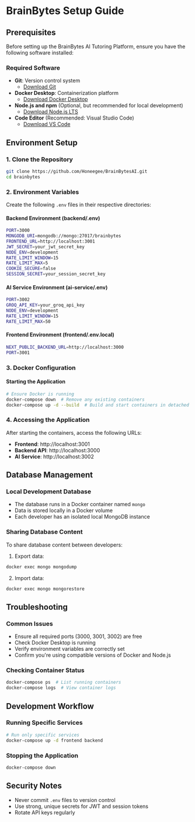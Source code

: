 # BrainBytes Setup Guide

## Prerequisites

Before setting up the BrainBytes AI Tutoring Platform, ensure you have the following software installed:

### Required Software
- **Git**: Version control system
  - [Download Git](https://git-scm.com/downloads)
- **Docker Desktop**: Containerization platform
  - [Download Docker Desktop](https://www.docker.com/products/docker-desktop/)
- **Node.js and npm** (Optional, but recommended for local development)
  - [Download Node.js LTS](https://nodejs.org/)
- **Code Editor** (Recommended: Visual Studio Code)
  - [Download VS Code](https://code.visualstudio.com/download)

## Environment Setup

### 1. Clone the Repository
```bash
git clone https://github.com/Honeegee/BrainBytesAI.git
cd brainbytes
```

### 2. Environment Variables

Create the following `.env` files in their respective directories:

#### Backend Environment (backend/.env)
```bash
PORT=3000
MONGODB_URI=mongodb://mongo:27017/brainbytes
FRONTEND_URL=http://localhost:3001
JWT_SECRET=your_jwt_secret_key
NODE_ENV=development
RATE_LIMIT_WINDOW=15
RATE_LIMIT_MAX=5
COOKIE_SECURE=false
SESSION_SECRET=your_session_secret_key
```

#### AI Service Environment (ai-service/.env)
```bash
PORT=3002
GROQ_API_KEY=your_groq_api_key
NODE_ENV=development
RATE_LIMIT_WINDOW=15
RATE_LIMIT_MAX=50
```

#### Frontend Environment (frontend/.env.local)
```bash
NEXT_PUBLIC_BACKEND_URL=http://localhost:3000
PORT=3001
```

### 3. Docker Configuration

#### Starting the Application
```bash
# Ensure Docker is running
docker-compose down  # Remove any existing containers
docker-compose up -d --build  # Build and start containers in detached mode
```

### 4. Accessing the Application

After starting the containers, access the following URLs:
- **Frontend**: http://localhost:3001
- **Backend API**: http://localhost:3000
- **AI Service**: http://localhost:3002

## Database Management

### Local Development Database
- The database runs in a Docker container named `mongo`
- Data is stored locally in a Docker volume
- Each developer has an isolated local MongoDB instance

### Sharing Database Content
To share database content between developers:

1. Export data:
```bash
docker exec mongo mongodump
```

2. Import data:
```bash
docker exec mongo mongorestore
```

## Troubleshooting

### Common Issues
- Ensure all required ports (3000, 3001, 3002) are free
- Check Docker Desktop is running
- Verify environment variables are correctly set
- Confirm you're using compatible versions of Docker and Node.js

### Checking Container Status
```bash
docker-compose ps  # List running containers
docker-compose logs  # View container logs
```

## Development Workflow

### Running Specific Services
```bash
# Run only specific services
docker-compose up -d frontend backend
```

### Stopping the Application
```bash
docker-compose down
```

## Security Notes
- Never commit `.env` files to version control
- Use strong, unique secrets for JWT and session tokens
- Rotate API keys regularly